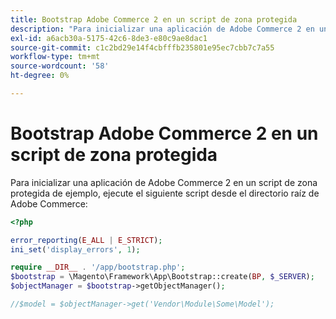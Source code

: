 ```yaml
---
title: Bootstrap Adobe Commerce 2 en un script de zona protegida
description: "Para inicializar una aplicación de Adobe Commerce 2 en un script de zona protegida de ejemplo, ejecute el siguiente script desde el directorio raíz de Adobe Commerce:"
exl-id: a6acb30a-5175-42c6-8de3-e80c9ae8dac1
source-git-commit: c1c2bd29e14f4cbfffb235801e95ec7cbb7c7a55
workflow-type: tm+mt
source-wordcount: '58'
ht-degree: 0%

---
```


# Bootstrap Adobe Commerce 2 en un script de zona protegida

Para inicializar una aplicación de Adobe Commerce 2 en un script de zona protegida de ejemplo, ejecute el siguiente script desde el directorio raíz de Adobe Commerce:

```php
<?php

error_reporting(E_ALL | E_STRICT);
ini_set('display_errors', 1);

require __DIR__ . '/app/bootstrap.php';
$bootstrap = \Magento\Framework\App\Bootstrap::create(BP, $_SERVER);
$objectManager = $bootstrap->getObjectManager();

//$model = $objectManager->get('Vendor\Module\Some\Model');
```
